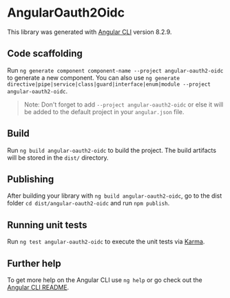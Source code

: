# AngularOauth2Oidc

This library was generated with [Angular CLI](https://github.com/angular/angular-cli) version 8.2.9.

## Code scaffolding

Run `ng generate component component-name --project angular-oauth2-oidc` to generate a new component. You can also use `ng generate directive|pipe|service|class|guard|interface|enum|module --project angular-oauth2-oidc`.
> Note: Don't forget to add `--project angular-oauth2-oidc` or else it will be added to the default project in your `angular.json` file. 

## Build

Run `ng build angular-oauth2-oidc` to build the project. The build artifacts will be stored in the `dist/` directory.

## Publishing

After building your library with `ng build angular-oauth2-oidc`, go to the dist folder `cd dist/angular-oauth2-oidc` and run `npm publish`.

## Running unit tests

Run `ng test angular-oauth2-oidc` to execute the unit tests via [Karma](https://karma-runner.github.io).

## Further help

To get more help on the Angular CLI use `ng help` or go check out the [Angular CLI README](https://github.com/angular/angular-cli/blob/master/README.md).
